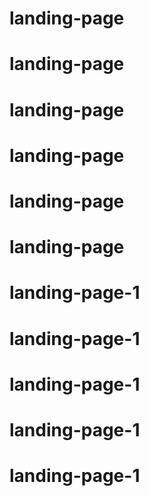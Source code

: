 # landing-page
# landing-page
# landing-page
# landing-page
# landing-page
# landing-page
# landing-page-1
# landing-page-1
# landing-page-1
# landing-page-1
# landing-page-1
